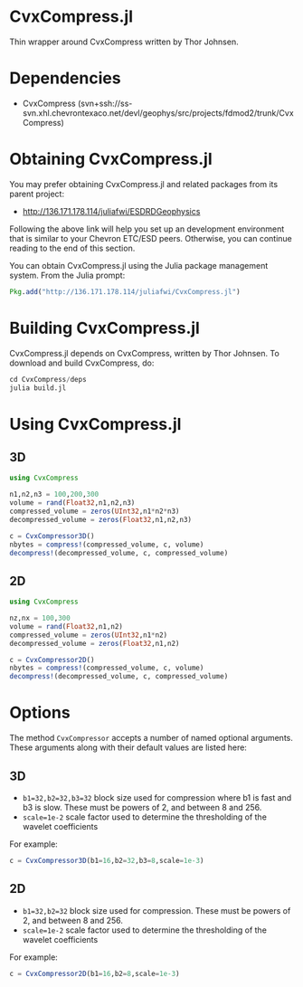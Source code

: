 # CvxCompress.jl
Thin wrapper around CvxCompress written by Thor Johnsen.

# Dependencies
* CvxCompress (svn+ssh://ss-svn.xhl.chevrontexaco.net/devl/geophys/src/projects/fdmod2/trunk/CvxCompress)

# Obtaining CvxCompress.jl
You may prefer obtaining CvxCompress.jl and related packages from its parent project:

* http://136.171.178.114/juliafwi/ESDRDGeophysics

Following the above link will help you set up an development environment that is similar to your Chevron ETC/ESD peers.  Otherwise, you can continue reading to the end of this section.

You can obtain CvxCompress.jl using the Julia package management system.  From the Julia prompt:
```julia
Pkg.add("http://136.171.178.114/juliafwi/CvxCompress.jl")
```

# Building CvxCompress.jl
CvxCompress.jl depends on CvxCompress, written by Thor Johnsen.  To download and build CvxCompress, do:
```julia
cd CvxCompress/deps
julia build.jl
```

# Using CvxCompress.jl

## 3D
```julia
using CvxCompress

n1,n2,n3 = 100,200,300
volume = rand(Float32,n1,n2,n3)
compressed_volume = zeros(UInt32,n1*n2*n3)
decompressed_volume = zeros(Float32,n1,n2,n3)

c = CvxCompressor3D()
nbytes = compress!(compressed_volume, c, volume)
decompress!(decompressed_volume, c, compressed_volume)
```

## 2D
```julia
using CvxCompress

nz,nx = 100,300
volume = rand(Float32,n1,n2)
compressed_volume = zeros(UInt32,n1*n2)
decompressed_volume = zeros(Float32,n1,n2)

c = CvxCompressor2D()
nbytes = compress!(compressed_volume, c, volume)
decompress!(decompressed_volume, c, compressed_volume)
```

# Options
The method `CvxCompressor` accepts a number of named optional arguments.  These arguments along with their default values are listed here:

## 3D
* `b1=32,b2=32,b3=32` block size used for compression where b1 is fast and b3 is slow.  These must be powers of 2, and between 8 and 256.
* `scale=1e-2` scale factor used to determine the thresholding of the wavelet coefficients

For example:
```julia
c = CvxCompressor3D(b1=16,b2=32,b3=8,scale=1e-3)
```

## 2D
* `b1=32,b2=32` block size used for compression.  These must be powers of 2, and between 8 and 256.
* `scale=1e-2` scale factor used to determine the thresholding of the wavelet coefficients

For example:
```julia
c = CvxCompressor2D(b1=16,b2=8,scale=1e-3)
```
